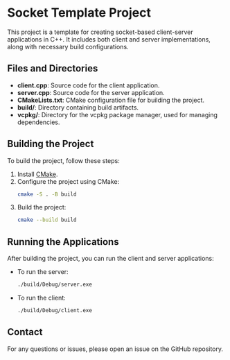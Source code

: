 # Socket Template Project

This project is a template for creating socket-based client-server applications in C++. It includes both client and server implementations, along with necessary build configurations.

## Files and Directories

- **client.cpp**: Source code for the client application.
- **server.cpp**: Source code for the server application.
- **CMakeLists.txt**: CMake configuration file for building the project.
- **build/**: Directory containing build artifacts.
- **vcpkg/**: Directory for the vcpkg package manager, used for managing dependencies.

## Building the Project

To build the project, follow these steps:

1. Install [CMake](https://cmake.org/).
2. Configure the project using CMake:
    ```sh
    cmake -S . -B build
    ```
3. Build the project:
    ```sh
    cmake --build build
    ```

## Running the Applications

After building the project, you can run the client and server applications:

- To run the server:
    ```sh
    ./build/Debug/server.exe
    ```

- To run the client:
    ```sh
    ./build/Debug/client.exe
    ```

## Contact

For any questions or issues, please open an issue on the GitHub repository.